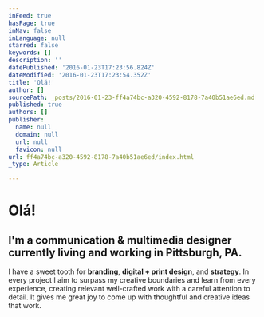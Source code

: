 ```yaml
---
inFeed: true
hasPage: true
inNav: false
inLanguage: null
starred: false
keywords: []
description: ''
datePublished: '2016-01-23T17:23:56.824Z'
dateModified: '2016-01-23T17:23:54.352Z'
title: 'Olá!'
author: []
sourcePath: _posts/2016-01-23-ff4a74bc-a320-4592-8178-7a40b51ae6ed.md
published: true
authors: []
publisher:
  name: null
  domain: null
  url: null
  favicon: null
url: ff4a74bc-a320-4592-8178-7a40b51ae6ed/index.html
_type: Article

---
```

# Olá!

## I'm a **communication & multimedia designer** currently living and working in **Pittsburgh, PA**. 

I have a sweet tooth for **branding**, **digital + print design**, and **strategy**. 
In every project I aim to surpass my creative boundaries and learn from every experience, creating relevant well-crafted work with a careful attention to detail. It gives me great joy to come up with thoughtful and creative ideas that work.